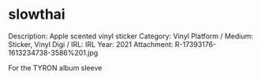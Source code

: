 # slowthai

Description: Apple scented vinyl sticker
Category: Vinyl
Platform / Medium: Sticker, Vinyl
Digi / IRL: IRL
Year: 2021
Attachment: R-17393176-1613234738-3586%201.jpg

For the TYRON album sleeve
